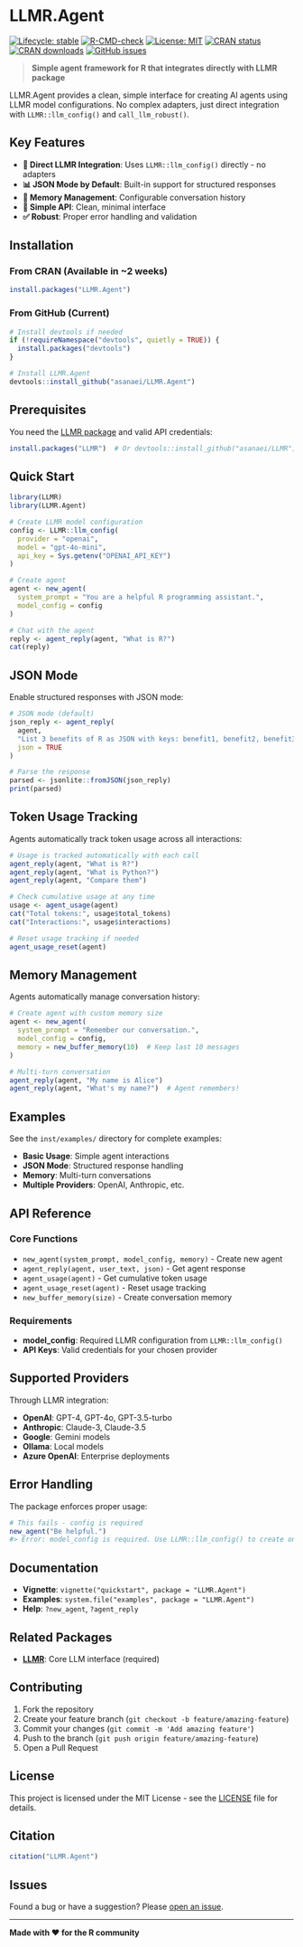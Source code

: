 # LLMR.Agent

<!-- badges: start -->
[![Lifecycle: stable](https://img.shields.io/badge/lifecycle-stable-brightgreen.svg)](https://lifecycle.r-lib.org/articles/stages.html#stable)
[![R-CMD-check](https://github.com/asanaei/LLMR.Agent/workflows/R-CMD-check/badge.svg)](https://github.com/asanaei/LLMR.Agent/actions)
[![License: MIT](https://img.shields.io/badge/License-MIT-yellow.svg)](https://opensource.org/licenses/MIT)
[![CRAN status](https://www.r-pkg.org/badges/version/LLMR.Agent)](https://CRAN.R-project.org/package=LLMR.Agent)
[![CRAN downloads](https://cranlogs.r-pkg.org/badges/grand-total/LLMR.Agent)](https://CRAN.R-project.org/package=LLMR.Agent)
[![GitHub issues](https://img.shields.io/github/issues/asanaei/LLMR.Agent)](https://github.com/asanaei/LLMR.Agent/issues)
<!-- badges: end -->

> **Simple agent framework for R that integrates directly with LLMR package**

LLMR.Agent provides a clean, simple interface for creating AI agents using LLMR model configurations. No complex adapters, just direct integration with `LLMR::llm_config()` and `call_llm_robust()`.

## Key Features

- **🎯 Direct LLMR Integration**: Uses `LLMR::llm_config()` directly - no adapters
- **📊 JSON Mode by Default**: Built-in support for structured responses
- **🧠 Memory Management**: Configurable conversation history
- **🔧 Simple API**: Clean, minimal interface
- **✅ Robust**: Proper error handling and validation

## Installation

### From CRAN (Available in ~2 weeks)

```r
install.packages("LLMR.Agent")
```

### From GitHub (Current)

```r
# Install devtools if needed
if (!requireNamespace("devtools", quietly = TRUE)) {
  install.packages("devtools")
}

# Install LLMR.Agent
devtools::install_github("asanaei/LLMR.Agent")
```

## Prerequisites

You need the [LLMR package](https://github.com/asanaei/LLMR) and valid API credentials:

```r
install.packages("LLMR")  # Or devtools::install_github("asanaei/LLMR")
```

## Quick Start

```r
library(LLMR)
library(LLMR.Agent)

# Create LLMR model configuration
config <- LLMR::llm_config(
  provider = "openai",
  model = "gpt-4o-mini",
  api_key = Sys.getenv("OPENAI_API_KEY")
)

# Create agent
agent <- new_agent(
  system_prompt = "You are a helpful R programming assistant.",
  model_config = config
)

# Chat with the agent
reply <- agent_reply(agent, "What is R?")
cat(reply)
```

## JSON Mode

Enable structured responses with JSON mode:

```r
# JSON mode (default)
json_reply <- agent_reply(
  agent, 
  "List 3 benefits of R as JSON with keys: benefit1, benefit2, benefit3",
  json = TRUE
)

# Parse the response
parsed <- jsonlite::fromJSON(json_reply)
print(parsed)
```

## Token Usage Tracking

Agents automatically track token usage across all interactions:

```r
# Usage is tracked automatically with each call
agent_reply(agent, "What is R?")
agent_reply(agent, "What is Python?") 
agent_reply(agent, "Compare them")

# Check cumulative usage at any time
usage <- agent_usage(agent)
cat("Total tokens:", usage$total_tokens)
cat("Interactions:", usage$interactions)

# Reset usage tracking if needed
agent_usage_reset(agent)
```

## Memory Management

Agents automatically manage conversation history:

```r
# Create agent with custom memory size
agent <- new_agent(
  system_prompt = "Remember our conversation.",
  model_config = config,
  memory = new_buffer_memory(10)  # Keep last 10 messages
)

# Multi-turn conversation
agent_reply(agent, "My name is Alice")
agent_reply(agent, "What's my name?")  # Agent remembers!
```

## Examples

See the `inst/examples/` directory for complete examples:

- **Basic Usage**: Simple agent interactions
- **JSON Mode**: Structured response handling  
- **Memory**: Multi-turn conversations
- **Multiple Providers**: OpenAI, Anthropic, etc.

## API Reference

### Core Functions

- `new_agent(system_prompt, model_config, memory)` - Create new agent
- `agent_reply(agent, user_text, json)` - Get agent response
- `agent_usage(agent)` - Get cumulative token usage
- `agent_usage_reset(agent)` - Reset usage tracking
- `new_buffer_memory(size)` - Create conversation memory

### Requirements

- **model_config**: Required LLMR configuration from `LLMR::llm_config()`
- **API Keys**: Valid credentials for your chosen provider

## Supported Providers

Through LLMR integration:

- **OpenAI**: GPT-4, GPT-4o, GPT-3.5-turbo
- **Anthropic**: Claude-3, Claude-3.5
- **Google**: Gemini models
- **Ollama**: Local models
- **Azure OpenAI**: Enterprise deployments

## Error Handling

The package enforces proper usage:

```r
# This fails - config is required
new_agent("Be helpful.")
#> Error: model_config is required. Use LLMR::llm_config() to create one.
```

## Documentation

- **Vignette**: `vignette("quickstart", package = "LLMR.Agent")`
- **Examples**: `system.file("examples", package = "LLMR.Agent")`
- **Help**: `?new_agent`, `?agent_reply`

## Related Packages

- **[LLMR](https://github.com/asanaei/LLMR)**: Core LLM interface (required)

## Contributing

1. Fork the repository
2. Create your feature branch (`git checkout -b feature/amazing-feature`)
3. Commit your changes (`git commit -m 'Add amazing feature'`)
4. Push to the branch (`git push origin feature/amazing-feature`)
5. Open a Pull Request

## License

This project is licensed under the MIT License - see the [LICENSE](LICENSE) file for details.

## Citation

```r
citation("LLMR.Agent")
```

## Issues

Found a bug or have a suggestion? Please [open an issue](https://github.com/asanaei/LLMR.Agent/issues).

---

**Made with ❤️ for the R community**